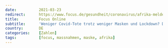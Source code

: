 ```yaml
---
date:          2021-03-23
redirect:      https://www.focus.de/gesundheit/coronavirus/afrika-meldet-viel-weniger-covid-tote-als-europa-und-das-ohne-lockdown-und-masken_id_13103178.html
title:         Focus Online
subtitle:      'Weniger Covid-Tote trotz weniger Masken und Lockdown? Das Afrika-Paradox von Lagos'
country:       DE
categories:    [Zahlen]
tags:          [focus, massnahmen, maske, afrika]
---
```

